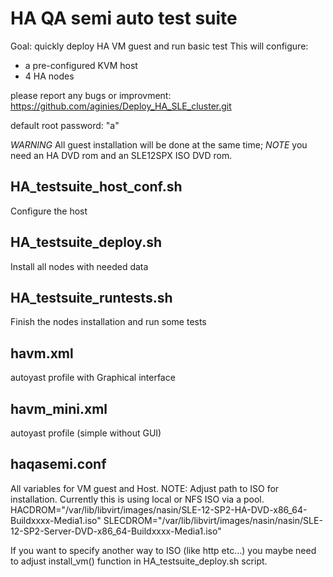 # HA QA semi auto test suite

Goal: quickly deploy HA VM guest and run basic test
This will configure:
- a pre-configured KVM host
- 4 HA nodes

please report any bugs or improvment:
https://github.com/aginies/Deploy_HA_SLE_cluster.git

default root password: "a"

*WARNING* All guest installation will be done at the same time;
*NOTE* you need an HA DVD rom and an SLE12SPX ISO DVD rom.

## HA_testsuite_host_conf.sh
Configure the host

## HA_testsuite_deploy.sh
Install all nodes with needed data

## HA_testsuite_runtests.sh
Finish the nodes installation and run some tests

## havm.xml
autoyast profile with Graphical interface

## havm_mini.xml
autoyast profile (simple without GUI)

## haqasemi.conf
All variables for VM guest and Host.
NOTE: 
    Adjust path to ISO for installation. Currently this is using local or NFS ISO via a pool.
    HACDROM="/var/lib/libvirt/images/nasin/SLE-12-SP2-HA-DVD-x86_64-Buildxxxx-Media1.iso"
    SLECDROM="/var/lib/libvirt/images/nasin/nasin/SLE-12-SP2-Server-DVD-x86_64-Buildxxxx-Media1.iso"

If you want to specify another way to ISO (like http etc...) you maybe need to adjust
install_vm() function in HA_testsuite_deploy.sh script.
